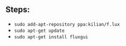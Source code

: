## Steps:
- `sudo add-apt-repository ppa:kilian/f.lux`  
- `sudo apt-get update`  
- `sudo apt-get install fluxgui`  
